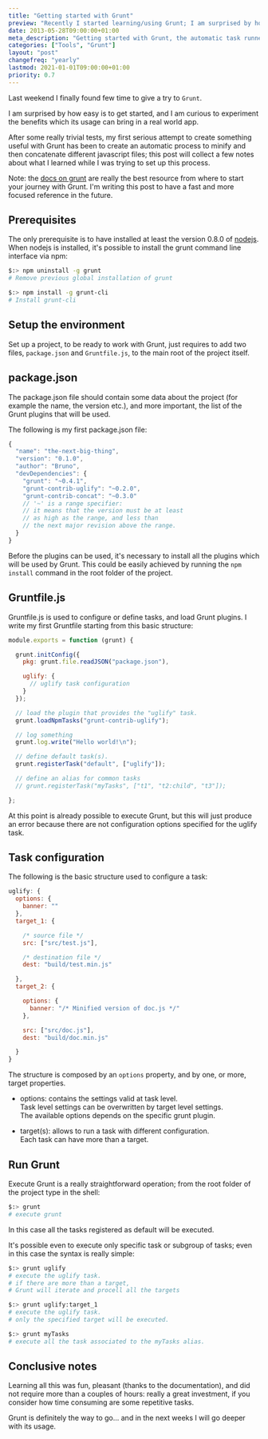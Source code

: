 ```yaml
---
title: "Getting started with Grunt"
preview: "Recently I started learning/using Grunt; I am surprised by how easy is to get started. In this post I share what I learned."
date: 2013-05-28T09:00:00+01:00
meta_description: "Getting started with Grunt, the automatic task runner made in Node.js"
categories: ["Tools", "Grunt"]
layout: "post"
changefreq: "yearly"
lastmod: 2021-01-01T09:00:00+01:00
priority: 0.7
---
```


Last weekend I finally found few time to give a try to `Grunt`.

I am surprised by how easy is to get started, and I am curious to experiment the benefits which its usage can bring in a real world app.

After some really trivial tests, my first serious attempt to create something useful with Grunt has been to create an automatic process to minify and then concatenate different javascript files; this post will collect a few notes about what I learned while I was trying to set up this process.

Note: the [docs on grunt](http://gruntjs.com/getting-started "Getting started with Grunt") are really the best resource from where to start your journey with Grunt. I'm writing this post to have a fast and more focused reference in the future.

## Prerequisites

The only prerequisite is to have installed at least the version 0.8.0 of [nodejs](http://nodejs.org/ "Nodejs"). When nodejs is installed, it's possible to install the grunt command line interface via npm:

```bash
$:> npm uninstall -g grunt
# Remove previous global installation of grunt

$:> npm install -g grunt-cli
# Install grunt-cli
```

## Setup the environment

Set up a project, to be ready to work with Grunt, just requires to add two files, `package.json` and `Gruntfile.js`, to the main root of the project itself.

## package.json

The package.json file should contain some data about the project (for example the name, the version etc.), and more important, the list of the Grunt plugins that will be used.

The following is my first package.json file:

```js
{
  "name": "the-next-big-thing",
  "version": "0.1.0",
  "author": "Bruno",
  "devDependencies": {
    "grunt": "~0.4.1",        
    "grunt-contrib-uglify": "~0.2.0",
    "grunt-contrib-concat": "~0.3.0"
    // '~' is a range specifier:
    // it means that the version must be at least
    // as high as the range, and less than
    // the next major revision above the range.
  }
}
```

Before the plugins can be used, it's necessary to install all the plugins which will be used by Grunt. This could be easily achieved by running the `npm install` command in the root folder of the project.

## Gruntfile.js

Gruntfile.js is used to configure or define tasks, and load Grunt plugins.
I write my first Gruntfile starting from this basic structure:

```js
module.exports = function (grunt) {

  grunt.initConfig({
    pkg: grunt.file.readJSON("package.json"),

    uglify: {
      // uglify task configuration
    }
  });

  // load the plugin that provides the "uglify" task.
  grunt.loadNpmTasks("grunt-contrib-uglify");

  // log something
  grunt.log.write("Hello world!\n");

  // define default task(s).
  grunt.registerTask("default", ["uglify"]);

  // define an alias for common tasks
  // grunt.registerTask("myTasks", ["t1", "t2:child", "t3"]);   

};
```

At this point is already possible to execute Grunt, but this will just produce an error because there are not configuration options specified for the uglify task.

## Task configuration

The following is the basic structure used to configure a task:

```js
uglify: {
  options: {
    banner: ""
  },      
  target_1: {

    /* source file */
    src: ["src/test.js"],

    /* destination file */
    dest: "build/test.min.js"     

  },
  target_2: {

    options: {
      banner: "/* Minified version of doc.js */"
    },

    src: ["src/doc.js"],
    dest: "build/doc.min.js"

  }
}
```

The structure is composed by an `options` property, and by one, or more, target properties.

* options: contains the settings valid at task level.<br/>Task level settings can be overwritten by target level settings.<br/>The available options depends on the specific grunt plugin.

* target(s): allows to run a task with different configuration.<br/>Each task can have more than a target.

## Run Grunt

Execute Grunt is a really straightforward operation; from the root folder of the project type in the shell:

```bash
$:> grunt
# execute grunt
```

In this case all the tasks registered as default will be executed.

It's possible even to execute only specific task or subgroup of tasks; even in this case the syntax is really simple:

```bash
$:> grunt uglify
# execute the uglify task.
# if there are more than a target,
# Grunt will iterate and procell all the targets

$:> grunt uglify:target_1
# execute the uglify task.
# only the specified target will be executed.

$:> grunt myTasks
# execute all the task associated to the myTasks alias.
```

## Conclusive notes

Learning all this was fun, pleasant (thanks to the documentation), and did not require more than a couples of hours: really a great investment, if you consider how time consuming are some repetitive tasks.

Grunt is definitely the way to go... and in the next weeks I will go deeper with its usage.
